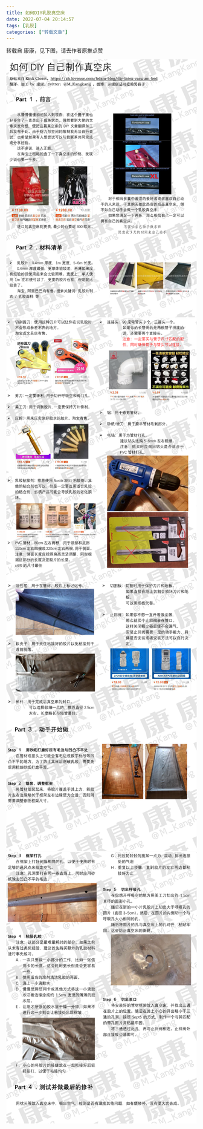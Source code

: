 ```yaml
---
title: 如何DIY乳胶真空床
date: 2022-07-04 20:14:57
tags: [乳胶]
categories: ["转载文章"]
---
```


转载自 康康，见下图，请去作者原推点赞

![](DIY-N-1.jpg)
![](DIY-N-2.jpg)
![](DIY-N-3.jpg)
![](DIY-N-4.jpg)